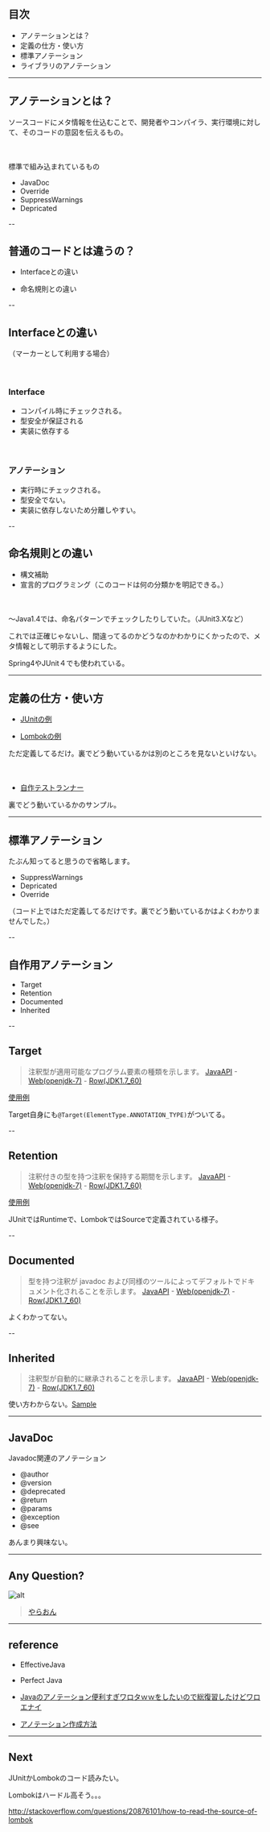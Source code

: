 
## 目次

* アノテーションとは？
* 定義の仕方・使い方
* 標準アノテーション
* ライブラリのアノテーション

---

## アノテーションとは？

ソースコードにメタ情報を仕込むことで、開発者やコンパイラ、実行環境に対して、そのコードの意図を伝えるもの。

　

標準で組み込まれているもの

* JavaDoc
* Override
* SuppressWarnings
* Depricated

--

## 普通のコードとは違うの？


* Interfaceとの違い

* 命名規則との違い

--

## Interfaceとの違い

（マーカーとして利用する場合）

　

### Interface

* コンパイル時にチェックされる。
* 型安全が保証される
* 実装に依存する

　

### アノテーション

* 実行時にチェックされる。
* 型安全でない。
* 実装に依存しないため分離しやすい。

--

## 命名規則との違い

* 構文補助
* 宣言的プログラミング（このコードは何の分類かを明記できる。）

　

〜Java1.4では、命名パターンでチェックしたりしていた。（JUnit3.Xなど）

これでは正確じゃないし、間違ってるのかどうなのかわかりにくかったので、メタ情報として明示するようにした。

Spring4やJUnit４でも使われている。

---

## 定義の仕方・使い方

* [JUnitの例](https://github.com/junit-team/junit/blob/master/src/main/java/org/junit/Test.java)

* [Lombokの例](https://github.com/rzwitserloot/lombok/blob/master/src/core/lombok/Value.java)

ただ定義してるだけ。裏でどう動いているかは別のところを見ないといけない。

　

* [自作テストランナー](https://github.com/uryyyyyyy/JavaStudy/blob/master/src/study/annotation/execute/TestRunner.java)

裏でどう動いているかのサンプル。

---

## 標準アノテーション

たぶん知ってると思うので省略します。

* SuppressWarnings
* Depricated
* Override

（コード上ではただ定義してるだけです。裏でどう動いているかはよくわかりませんでした。）

--

## 自作用アノテーション

* Target
* Retention
* Documented
* Inherited

--

## Target

> 注釈型が適用可能なプログラム要素の種類を示します。
[JavaAPI](http://docs.oracle.com/javase/jp/7/api/java/lang/annotation/Target.html) - [Web(openjdk-7)](http://www.docjar.com/html/api/java/lang/annotation/Target.java.html) - [Row(JDK1.7_60)](./Target.java)

[使用例](https://github.com/uryyyyyyy/JavaStudy/blob/master/src/study/annotation/marker/PlaceAnnotation.java)

Target自身にも`@Target(ElementType.ANNOTATION_TYPE)`がついてる。

--

## Retention

> 注釈付きの型を持つ注釈を保持する期間を示します。
[JavaAPI](http://docs.oracle.com/javase/jp/7/api/java/lang/annotation/Retention.html) - [Web(openjdk-7)](http://www.docjar.com/html/api/java/lang/annotation/Retention.java.html) - [Row(JDK1.7_60)](./Retention.java)

[使用例](https://github.com/uryyyyyyy/JavaStudy/blob/master/src/study/annotation/marker/ScopeAnnotation.java)

JUnitではRuntimeで、LombokではSourceで定義されている様子。

--

## Documented

> 型を持つ注釈が javadoc および同様のツールによってデフォルトでドキュメント化されることを示します。
[JavaAPI](http://docs.oracle.com/javase/jp/7/api/java/lang/annotation/Documented.html) - [Web(openjdk-7)](http://www.docjar.com/html/api/java/lang/annotation/Documented.java.html) - [Row(JDK1.7_60)](./Documented.java)

よくわかってない。

--

## Inherited

> 注釈型が自動的に継承されることを示します。
[JavaAPI](http://docs.oracle.com/javase/jp/7/api/java/lang/annotation/Inherited.html) - [Web(openjdk-7)](http://www.docjar.com/html/api/java/lang/annotation/Inherited.java.html) - [Row(JDK1.7_60)](./Inherited.java)

使い方わからない。[Sample](https://github.com/uryyyyyyy/JavaStudy/blob/master/src/study/annotation/marker/InheritedAnnotation.java)


---

## JavaDoc

Javadoc関連のアノテーション

* @author
* @version
* @deprecated
* @return
* @params
* @exception
* @see

あんまり興味ない。

---

## Any Question?

![alt](./img/kiniiranai.jpg)

> [やらおん](http://blog-imgs-64.fc2.com.yaraon-proxy2.yarareyaku.net/y/a/r/yaraon/oo_20140519004812630.jpg)

---

## reference

* EffectiveJava

* Perfect Java

* [Javaのアノテーション便利すぎワロタｗｗをしたいので総復習したけどワロエナイ](http://komaken.me/blog/2013/03/13/java%E3%81%AE%E3%82%A2%E3%83%8E%E3%83%86%E3%83%BC%E3%82%B7%E3%83%A7%E3%83%B3%E4%BE%BF%E5%88%A9%E3%81%99%E3%81%8E%E3%83%AF%E3%83%AD%E3%82%BF%EF%BD%97%EF%BD%97%EF%BD%97%EF%BD%97%E3%82%92%E3%81%97/)

* [アノテーション作成方法](http://www.ne.jp/asahi/hishidama/home/tech/java/annotation.html)

---

## Next

JUnitかLombokのコード読みたい。


Lombokはハードル高そう。。。

http://stackoverflow.com/questions/20876101/how-to-read-the-source-of-lombok
